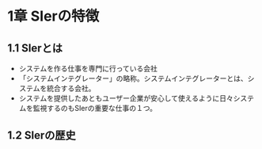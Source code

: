 #  1章 SIerの特徴

## 1.1 SIerとは

- システムを作る仕事を専門に行っている会社
- 「システムインテグレーター」の略称。システムインテグレーターとは、システムを統合する会社。
- システムを提供したあともユーザー企業が安心して使えるように日々システムを監視するのもSIerの重要な仕事の１つ。

## 1.2 Slerの歴史
